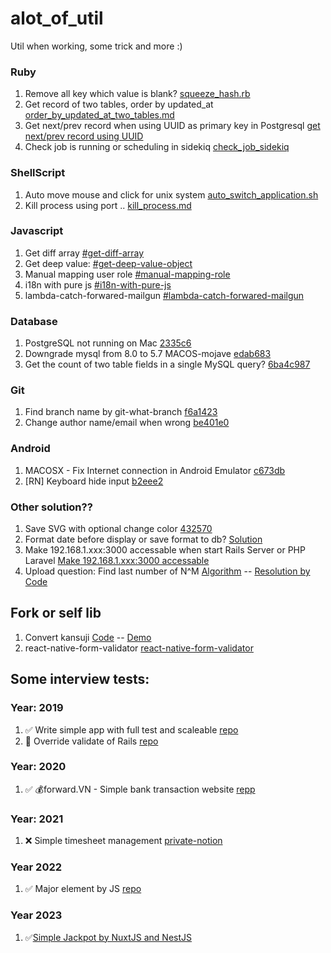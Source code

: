 # alot_of_util
Util when working, some trick and more :)

### Ruby
1. Remove all key which value is blank? [squeeze_hash.rb](https://github.com/kokorolx/awesome_trick/blob/master/ruby/squeeze_hash.rb)
2. Get record of two tables, order by updated_at [order_by_updated_at_two_tables.md](d14e1ef)
3. Get next/prev record when using UUID as primary key in Postgresql [get next/prev record using UUID](ruby/get_next_prev_record.md)
4. Check job is running or scheduling in sidekiq [check_job_sidekiq](ruby/check_job_sidekiq.md)

### ShellScript
1. Auto move mouse and click for unix system [auto_switch_application.sh](https://github.com/kokorolx/awesome_trick/blob/master/auto_switch_application.sh)
2. Kill process using port .. [kill_process.md](https://github.com/kokorolx/awesome_trick/blob/edccacb787ce8a9f709a08a7d54d1e6903b7171e/shellscript/kill_process_with_port.md)
### Javascript
1. Get diff array [#get-diff-array](https://github.com/kokorolx/awesome_trick/blob/master/javascript.md#get-diff-array)
2. Get deep value: [#get-deep-value-object](https://github.com/kokorolx/awesome_trick/blob/master/javascript.md#get-deep-value-object)
3. Manual mapping user role [#manual-mapping-role](https://github.com/kokorolx/awesome_trick/blob/master/javascript.md#manual-mapping-role)
4. i18n with pure js [#i18n-with-pure-js](https://github.com/kokorolx/awesome_trick/blob/master/javascript.md#i18n-with-pure-js)
5. lambda-catch-forwared-mailgun [#lambda-catch-forwared-mailgun](https://github.com/kokorolx/lambda-catch-forwared-mailgun)

### Database
1. PostgreSQL not running on Mac [2335c6](https://github.com/kokorolx/awesome_trick/commit/2335c60a67e9782a45ccd61cafcd8776c6b81da0)
2. Downgrade mysql from 8.0 to 5.7 MACOS-mojave [edab683](https://github.com/kokorolx/awesome_trick/blob/master/database/downgrade_mysql.md)
3. Get the count of two table fields in a single MySQL query? [6ba4c987](database/get_count_n_field_in_single_sql.md)
### Git
1. Find branch name by git-what-branch [f6a1423](https://github.com/kokorolx/awesome_trick/blob/master/git/finding_branch.md)
2. Change author name/email when wrong [be401e0](https://github.com/kokorolx/awesome_trick/blob/master/git/change_author_name.md)

### Android
1. MACOSX - Fix Internet connection in Android Emulator [c673db](https://github.com/kokorolx/awesome_trick/blob/master/android.md#fix-internet-connection-in-android-emulator)
2. [RN] Keyboard hide input [b2eee2](https://github.com/kokorolx/awesome_trick/blob/master/android.md#keyboard-hide-input)

### Other solution??
1. Save SVG with optional change color [432570](https://github.com/kokorolx/awesome_trick/commit/4325707020735862c472c8e65f0187854c1d06dd?short_path=c890eba#diff-c890eba71ed12f4f0ef5cb9dde04ec4f)
2. Format date before display or save format to db? [Solution](https://github.com/kokorolx/awesome_trick/commit/8aad9f48cfe011e841620022ff71ba6081a489f6?short_path=c890eba#diff-c890eba71ed12f4f0ef5cb9dde04ec4f)
3. Make 192.168.1.xxx:3000 accessable when start Rails Server or PHP Laravel [Make 192.168.1.xxx:3000 accessable](https://github.com/kokorolx/awesome_trick/commit/bcbe33c5249eb35c43e8ebdd548174b554ac7204?short_path=c890eba#diff-c890eba71ed12f4f0ef5cb9dde04ec4f)
4. Upload question: Find last number of N^M [Algorithm](https://github.com/kokorolx/awesome_trick/commit/a905d1f9b9fde153aeedc1aef6d46c200a901726) -- [Resolution by Code](https://lmgtfy.com/?q=units+digit+of+a+number+raised+to+power)

## Fork or self lib
1. Convert kansuji [Code](https://github.com/kokorolx/kansuji) -- [Demo](https://kansuji.herokuapp.com/to_kansujis)
2. react-native-form-validator [react-native-form-validator](https://github.com/kokorolx/react-native-form-validator)

## Some interview tests:
### Year: 2019
1. ✅ Write simple app with full test and scaleable [repo](https://github.com/kokorolx/itv-simple_ruby_with_rspec)
2. 🫥 Override validate of Rails [repo](https://github.com/kokorolx/itv_override_defined_validate)

### Year: 2020
1. ✅ 💰forward.VN - Simple bank transaction website [repp](https://github.com/kokorolx/itv_simple_transaction_bank_aug_2020)

### Year: 2021
1. ❌ Simple timesheet management [private-notion](https://www.notion.so/hoangtamle/Weploy-06072021-67b32d8470d04aa49129ae29267c03c5?pvs=4)

### Year 2022
1. ✅ Major element by JS [repo](https://github.com/kokorolx/itv-major-element)

### Year 2023
1. ✅[Simple Jackpot by NuxtJS and NestJS](https://github.com/kokorolx/itv-jackpot-paby)
